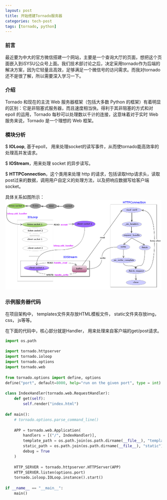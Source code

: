 ```yaml
---
layout: post
title: 开始搭建Tornado服务器
categories: tech-post
tags: [tornado, python]
---
```


### 前言 ###
最近要为中大的官方微信搭建一个网站，主要是一个查询大厅的页面，想把这个页面嵌入到iSYSU公众号上面。我们技术部讨论之后，决定采用tornado作为后端的解决方案，因为它轻量且高效，足够满足一个微信号的访问需求。而我对tornado还不是很了解，所以需要深入学习一下。

### 介绍 ###
Tornado 和现在的主流 Web 服务器框架（包括大多数 Python 的框架）有着明显的区别：它是非阻塞式服务器，而且速度相当快。得利于其非阻塞的方式和对 epoll 的运用，Tornado 每秒可以处理数以千计的连接，这意味着对于实时 Web 服务来说，Tornado 是一个理想的 Web 框架。

### 模块分析 ###
$ **IOLoop**, 基于epoll， 用来处理socket的读写事件，从而使tornado能高效率的处理高并发请求。

$ **IOStream**，用来处理 socket 的异步读写。

$ **HTTPConnection**，这个类用来处理 http 的请求，包括读取http请求头，读取post过来的数据，调用用户自定义的处理方法，以及把响应数据写给客户端socket。

具体关系如图所示：
![](/imgs/tech_post/tornado1.gif)

### 示例服务器代码 ###
在项目架构中， templates文件夹存放HTML模板文件， static文件夹存放img， css， js等等。

在下面的代码中，核心部分就是Handler， 用来处理来自客户端的get/post请求。

~~~python
import os.path

import tornado.httpserver
import tornado.ioloop
import tornado.options
import tornado.web

from tornado.options import define, options
define("port", default=8000, help="run on the given port", type = int)

class IndexHandler(tornado.web.RequestHandler):
    def get(self):
        self.render("index.html")

def main():
    # tornado.options.parse_command_line()

    APP = tornado.web.Application(
        handlers = [("/", IndexHandler)],
        template_path = os.path.join(os.path.dirname(__file__), "templates"),
        static_path = os.path.join(os.path.dirname(__file__), "static"),
        debug = True
    )

    HTTP_SERVER = tornado.httpserver.HTTPServer(APP)
    HTTP_SERVER.listen(options.port)
    tornado.ioloop.IOLoop.instance().start()

if __name__ == "__main__":
    main()
~~~
